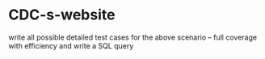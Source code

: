 # CDC-s-website
write all possible detailed test cases for the above scenario – full coverage with efficiency and write a SQL query 
